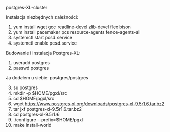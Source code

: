 postgres-XL-cluster

Instalacja niezbędnych zależności:
1. yum install wget gcc readline-devel zlib-devel flex bison
2. yum install pacemaker pcs resource-agents fence-agents-all
3. systemctl start pcsd.service
4. systemctl enable pcsd.service

Budowanie i instalacja Postgres-XL:
1. useradd postgres
2. passwd postgres

Ja dodałem u siebie: postgres/postgres

3. su postgres
4. mkdir -p $HOME/pgxl/src
5. cd $HOME/pgxl/src
6. wget https://www.postgres-xl.org/downloads/postgres-xl-9.5r1.6.tar.bz2
7. tar jxf postgres-xl-9.5r1.6.tar.bz2
8. cd postgres-xl-9.5r1.6
9. ./configure --prefix=$HOME/pgxl
10. make install-world
